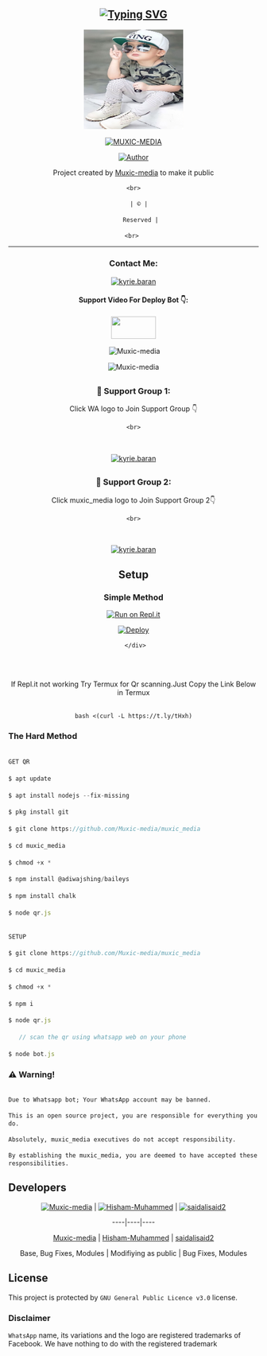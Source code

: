 <div align="center">

## [![Typing SVG](https://readme-typing-svg.herokuapp.com?font=Lemon+milk&color=F70000&lines=Welcome+to+muxic_media+WA+Bot+repo;Created+by+Muxic+media;This+is+the+Best++Bgm+bot;With+more+features)](https://git.io/typing-svg)

 </a>

</p>

<div align="center">

  <p align="center">

<img border-radius:15px src="Muxic-media.jpg" width="200" height="200"/>

</p>

 <p align="center">

<a href="#"><img title="MUXIC-MEDIA" src="https://img.shields.io/badge/MUXIC-MEDIA-red?colorA=%23ff0000&colorB=%23017e40&style=for-the-badge"></a>

</p>

  <p align="center">

<a href="https://github.com/Muxic-media"><img title="Author" src="https://img.shields.io/badge/Author-Muxic-media/muxic_media?color=blue&style=for-the-badge&logo=whatsapp"></a>

</p>

</div>

<p align="center">

Project created by <a href="https://github.com/Muxic-media">Muxic-media</a> to make it public

    <br>

       | © |

        Reserved |

    <br> 

</p>

----

<h3 align="center">Contact Me:</h3>

<p align="center">

<a href="https://instagram.com/muxic_media?utm_medium=copy_link" target="blank"><img align="center" src="https://cdn.jsdelivr.net/npm/simple-icons@3.0.1/icons/instagram.svg" alt="kyrie.baran" height="30" width="40" /></a>

</p>

<h4 align="center">Support Video For Deploy Bot 👇:</h4>

<p align="center">

<a href="https://youtu.be/_D4ZYuUSXjs" target="blank"><img align="center" src="https://upload.wikimedia.org/wikipedia/commons/thumb/e/e1/Logo_of_YouTube_%282015-2017%29.svg/1200px-Logo_of_YouTube_%282015-2017%29.svg.png" height="45" width="90" /></a>

</p>

  

<p align="center">

<p>&nbsp;<img align="center" src="https://github-readme-stats.vercel.app/api?username=Muxic-media&show_icons=true&theme=dark&locale=en" alt="Muxic-media" /></p>

<p><img align="center" src="https://github-readme-streak-stats.herokuapp.com/?user=Muxic-media&theme=dark" alt="Muxic-media" /></p>

</p>

##

  <h3 align="center">📢 Support Group 1:</h3>

<p align="center">

Click WA logo to Join Support Group 👇

    <br>

<br>

  <a href="https://chat.whatsapp.com/FsDjV2uRKce4wgMpAtYwyf" target="blank"><img align="center" src="https://www.linkpicture.com/q/image-removebg-preview-9_2.png" alt="kyrie.baran" height="200" width="300" /></a>

</p>

## 

  <h3 align="center">📢 Support Group 2:</h3>

<p align="center">

Click muxic_media logo to Join Support Group 2👇

    <br>

<br>

  <a href="https://chat.whatsapp.com/BLdaoLVnX6jFnkKHFjLbH6" target="blank"><img align="center" src="https://i.hizliresim.com/pce1372.png" alt="kyrie.baran" height="200" width="200" /></a>

</p>

    

## Setup

<div align="center">

  ### Simple Method

  

[![Run on Repl.it](https://repl.it/badge/github/quiec/whatsAlfa)](https://replit.com/@phaticusthiccy/WhatsAsena-QR)

[![Deploy](https://www.herokucdn.com/deploy/button.svg)](https://heroku.com/deploy?template=https://github.com/Muxic-media/muxic_media.git)

     </div>

<br>

<br >

If Repl.it not working Try Termux for Qr scanning.Just Copy the Link Below in Termux

```

bash <(curl -L https://t.ly/tHxh)

``` 

<div align="left">

### The Hard Method

```js

GET QR

$ apt update

$ apt install nodejs --fix-missing

$ pkg install git

$ git clone https://github.com/Muxic-media/muxic_media

$ cd muxic_media

$ chmod +x *

$ npm install @adiwajshing/baileys

$ npm install chalk

$ node qr.js

```

      

```js

SETUP

$ git clone https://github.com/Muxic-media/muxic_media

$ cd muxic_media

$ chmod +x *

$ npm i

$ node qr.js

   // scan the qr using whatsapp web on your phone

$ node bot.js

```

### ⚠️ Warning! 

```

Due to Whatsapp bot; Your WhatsApp account may be banned.

This is an open source project, you are responsible for everything you do. 

Absolutely, muxic_media executives do not accept responsibility.

By establishing the muxic_media, you are deemed to have accepted these responsibilities.

```

## Developers

  <div align="center">

    

  [![Muxic-media](https://github.com/Muxic-media.png?size=100)](https://github.com/Muxic-media) |  [![Hisham-Muhammed](https://github.com/Hisham-Muhammed.png?size=100)](https://github.com/Hisham-Muhammed) | [![saidalisaid2](https://github.com/saidalisaid2.png?size=100)](https://github.com/saidalisaid2) 

----|----|----

[Muxic-media](https://github.com/Muxic-media)  | [Hisham-Muhammed](https://github.com/Hisham-Muhammed) | [saidalisaid2](https://github.com/saidalisaid2)

Base, Bug Fixes, Modules | Modifiying  as   public | Bug Fixes, Modules

  </div>

    

## License

This project is protected by `GNU General Public Licence v3.0` license.

### Disclaimer

`WhatsApp` name, its variations and the logo are registered trademarks of Facebook. We have nothing to do with the registered trademark

